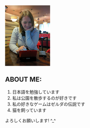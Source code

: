![Фото](/img/L5VvvJkxm3E.png)

## **ABOUT ME:**

1.  日本語を勉強しています
2.  私は公園を散歩するのが好きです
3.  私の好きなゲームはゼルダの伝説です
4.  猫を飼っています


よろしくお願いします!  ^_^
